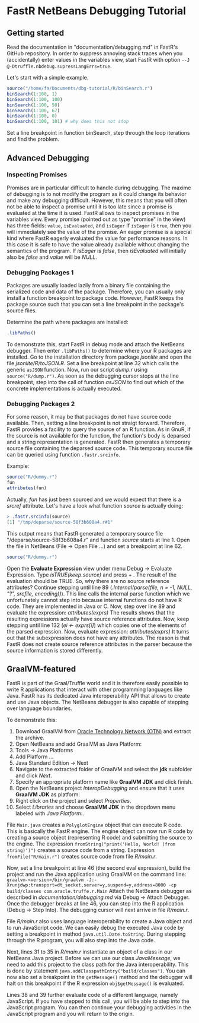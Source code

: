 # FastR NetBeans Debugging Tutorial

## Getting started

Read the documentation in "documentation/debugging.md" in FastR's GitHub repository.
In order to suppress annoying stack traces when you (accidentally) enter values in the variables view, start FastR with option `--J @-Dtruffle.nbdebug.supressLangErrs=true`.

Let's start with a simple example.
```R
source("/home/fa/Documents/dbg-tutorial/R/binSearch.r")
binSearch(1:100, 1)
binSearch(1:100, 100)
binSearch(1:100, 50)
binSearch(1:100, 67)
binSearch(1:100, 0)
binSearch(1:100, 101) # why does this not stop
```

Set a line breakpoint in function binSearch, step through the loop iterations and find the problem.

## Advanced Debugging

### Inspecting Promises
Promises are in particular difficult to handle during debugging.
The maxime of debugging is to not modify the program as it could change its behavior and make any debugging difficult.
However, this means that you will often not be able to inspect a promise until it is too late since a promise is evaluated at the time it is used.
FastR allows to inspect promises in the variables view.
Every promise (pointed out as type "promise" in the view) has three fields: `value`, `isEvaluated`, and `isEager`
If `isEager` is `true`, then you will immediately see the value of the promise. An eager promise is a special kind where FastR eagerly evaluated the value for performance reasons.
In this case it is safe to have the value already available without changing the semantics of the program.
If *isEager* is *false*, then *isEvaluated* will initially also be *false* and *value* will be *NULL*.
  
### Debugging Packages 1
Packages are usually loaded lazily from a binary file containing the serialized code and data of the package.
Therefore, you can usually only install a function breakpoint to package code.
However, FastR keeps the package source such that you can set a line breakpoint in the package's source files.

Determine the path where packages are installed:
```R
.libPaths()
```

To demonstrate this, start FastR in debug mode and attach the NetBeans debugger. 
Then enter `.libPaths()` to determine where your R packages are installed. 
Go to the installation directory from package *jsonlite* and open the file *jsonlite/R/toJSON.R*. 
Set a line breakpoint at line 32 which calls the generic `asJSON` function. 
Now, run our script *dump.r* using `source("R/dump.r")`. 
As soon as the debugging cursor stops at the line breakpoint, step into the call of function *asJSON* to find out which of the concrete implementations is actually executed.

### Debugging Packages 2
For some reason, it may be that packages do not have source code available.
Then, setting a line breakpoint is not straigt forward.
Therefore, FastR provides a facility to query the source of an R function.
As in GnuR, if the source is not available for the function, the function's body is deparsed and a string representation is generated.
FastR then generates a temporary source file containing the deparsed source code.
This temporary source file can be queried using function `.fastr.srcinfo`.

Example:
```R
source("R/dummy.r")
fun
attributes(fun)
```

Actually, *fun* has just been sourced and we would expect that there is a *srcref* attribute.
Let's have a look what function *source* is actually doing:

```R
> .fastr.srcinfo(source)
[1] "/tmp/deparse/source-58f3b608a4.r#1"
```

This output means that FastR generated a temporary source file "/deparse/source-58f3b608a4.r" and function *source* starts at line 1.
Open the file in NetBeans (File -> Open File ...) and set a breakpoint at line 62.

```R
source("R/dummy.r")
```

Open the __Evaluate Expression__ view under menu Debug -> Evaluate Expression.
Type *isTRUE(keep.source)* and press <ctrl> + <enter>.
The result of the evaluation should be TRUE. So, why there are no source reference attributes?
Continue stepping until line 89 (*.Internal(parse(file, n = -1, NULL, "?", srcfile, encoding))*). 
This line calls the internal parse function which we unfortunately cannot step into because internal functions do not have R code.
They are implemented in Java or C.
Now, step over line 89 and evaluate the expression: *attributes(exprs)*
The results shows that the resulting expressions actually have source reference attributes.
Now, keep stepping until line 132 (*ei <- exprs[i]*) which copies one of the elements of the parsed expression.
Now, evaluate expression: *attributes(exprs)*
It turns out that the subexpression does not have any attributes.
The reason is that FastR does not create source reference attributes in the parser because the source information is stored differently.

## GraalVM-featured
FastR is part of the Graal/Truffle world and it is therefore easily possible to write R applications that interact with other programming languages like Java. 
FastR has its dedicated Java interoperability API that allows to create and use Java objects. 
The NetBeans debugger is also capable of stepping over language boundaries. 

To demonstrate this: 
1. Download GraalVM from [Oracle Technology Network (OTN)](http://www.oracle.com/technetwork/oracle-labs/program-languages/downloads/index.html) and extract the archive.
2. Open NetBeans and add GraalVM as Java Platform:
  1. Tools -> Java Platforms
  2. Add Platform ...
  3. Java Standard Edition -> Next
  4. Navigate to the extracted folder of GraalVM and select the __jdk__ subfolder and click *Next*.
  5. Specify an appropriate platform name like __GraalVM JDK__ and click finish. 
3. Open the NetBeans project *InteropDebugging* and ensure that it uses __GraalVM JDK__ as platform:
  1. Right click on the project and select *Properties*.
  2. Select *Libraries* and choose __GraalVM JDK__ in the dropdown menu labeled with *Java Platform:*. 

File `Main.java` creates a `PolyglotEngine` object that can execute R code. This is basically the FastR engine. 
The engine object can now run R code by creating a source object (representing R code) and submitting the source to the engine. 
The expression `fromString("print('Hello, World! (from string)')")` creates a source code from a string. 
Expression `fromFile("R/main.r")` creates source code from file *R/main.r*. 

Now, set a line breakpoint at line 46 (the second eval expression), build the project and run the Java application using GraalVM on the command line:
`graalvm-<version>/bin/graalvm -J:-Xrunjdwp:transport=dt_socket,server=y,suspend=y,address=8000 -cp build/classes com.oracle.truffe.r.Main` 
Attach the NetBeans debugger as described in *documentation/debugging.md* via Debug -> Attach Debugger. 
Once the debugger breaks at line 46, you can step into the R application (Debug -> Step Into). 
The debugging cursor will next arrive in file *R/main.r*. 

File *R/main.r* also uses language interoperability to create a Java object and to run JavaScript code.
We can easily debug the executed Java code by setting a breakpoint in method `java.util.Date.toString`. 
During stepping through the R program, you will also step into the Java code. 

Next, lines 31 to 35 in *R/main.r* instantiate an object of a class in our NetBeans Java project. 
Before we can use our class *JavaMessage*, we need to add this project to the class path for the Java interoperability. 
This is done by statement `java.addClasspathEntry("build/classes")`. 
You can now also set a breakpoint in the `getMessage()` method and the debugger will halt on this breakpoint if the R expression `obj$getMessage()` is evaluated. 

Lines 38 and 39 further evaluate code of a different language, namely JavaScript.
If you have stepped to this call, you will be able to step into the JavaScript program.
You can then continue your debugging activities in the JavaScript program and you will return to the origin.

